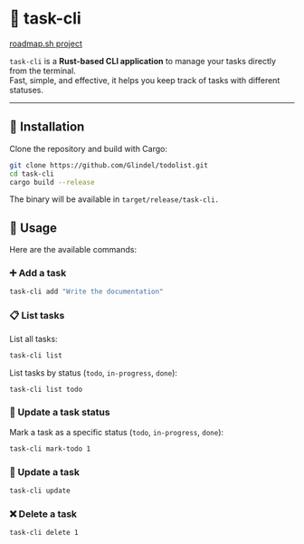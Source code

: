 # 📝 task-cli

[roadmap.sh project](https://roadmap.sh/projects/task-tracker)

`task-cli` is a **Rust-based CLI application** to manage your tasks directly from the terminal.  
Fast, simple, and effective, it helps you keep track of tasks with different statuses.

---

## 🚀 Installation

Clone the repository and build with Cargo:

```bash
git clone https://github.com/Glindel/todolist.git
cd task-cli
cargo build --release
```

The binary will be available in `target/release/task-cli.`

## 📌 Usage

Here are the available commands:

### ➕ Add a task

```bash
task-cli add "Write the documentation"
```

### 📋 List tasks

List all tasks:
```bash
task-cli list
```

List tasks by status (`todo`, `in-progress`, `done`):
```bash
task-cli list todo
```

### 🔄 Update a task status

Mark a task as a specific status (`todo`, `in-progress`, `done`):

```bash
task-cli mark-todo 1
```

### 🔄 Update a task

```bash
task-cli update 
```

### ❌ Delete a task

```bash
task-cli delete 1
```
